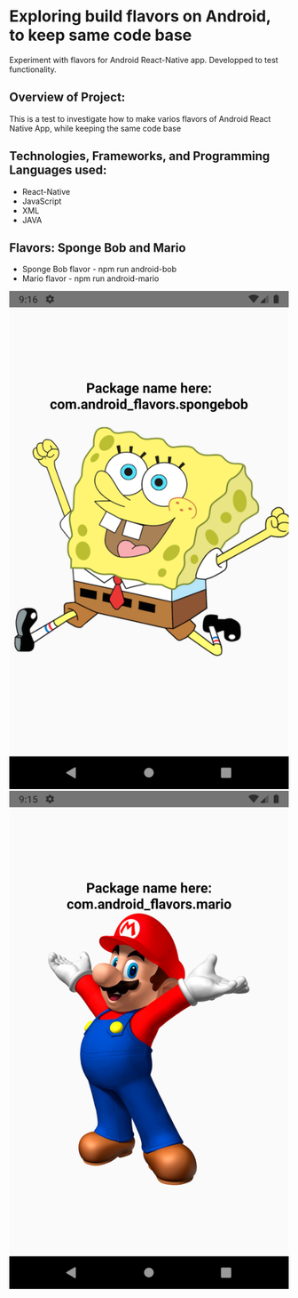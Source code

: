# Exploring build flavors on Android, to keep same code base
Experiment with flavors for Android React-Native app. Developped to test functionality.

## Overview of Project:
This is a test to investigate how to make varios flavors of Android React Native App, while keeping the same code base

## Technologies, Frameworks, and Programming Languages used:
* React-Native
* JavaScript
* XML
* JAVA

## Flavors: Sponge Bob and Mario
* Sponge Bob flavor - npm run android-bob
* Mario flavor - npm run android-mario

![spongebob flavor](/screenshots/flavor-spongebob.png "spongebob flavor")
![mario flavor](/screenshots/flavor-mario.png "mario flavor")

